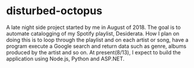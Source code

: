 # disturbed-octopus
A late night side project started by me in August of 2018.
The goal is to automate catalogging of my Spotify playlist, Desiderata.
How I plan on doing this is to loop through the playlist and on each artist or song, have a program execute a Google search and return data such as genre, albums produced by the artist and so on.
At present(8/13), I expect to build the application using Node.js, Python and ASP.NET.
